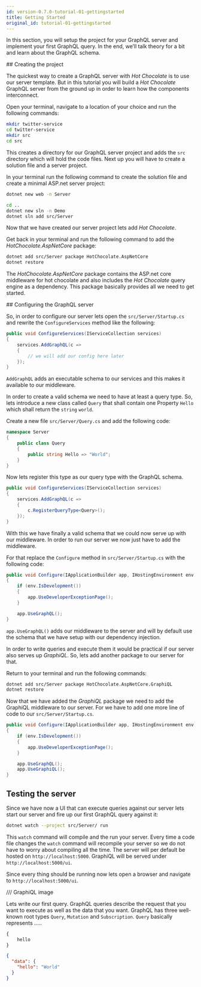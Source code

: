 ```yaml
---
id: version-0.7.0-tutorial-01-gettingstarted
title: Getting Started
original_id: tutorial-01-gettingstarted
---
```


In this section, you will setup the project for your GraphQL server and implement your first GraphQL query. In the end, we’ll talk theory for a bit and learn about the GraphQL schema.

## Creating the project

The quickest way to create a GraphQL server with _Hot Chocolate_ is to use our server template. But in this tutorial you will build a _Hot Chocolate_ GraphQL server from the ground up in order to learn how the components interconnect.

Open your terminal, navigate to a location of your choice and run the following commands:

```bash
mkdir twitter-service
cd twitter-service
mkdir src
cd src
```

This creates a directory for our GraphQL server project and adds the `src` directory which will hold the code files.
Next up you will have to create a solution file and a server project.

In your terminal run the following command to create the solution file and create a minimal ASP.net server project:

```bash
dotnet new web -n Server

cd ..
dotnet new sln -n Demo
dotnet sln add src/Server
```

Now that we have created our server project lets add _Hot Chocolate_.

Get back in your terminal and run the following command to add the _HotChocolate.AspNetCore_ package:

```bash
dotnet add src/Server package HotChocolate.AspNetCore
dotnet restore
```

The _HotChocolate.AspNetCore_ package contains the ASP.net core middleware for hot chocolate and also includes the _Hot Chocolate_ query engine as a dependency.  This package basically provides all we need to get started.

## Configuring the GraphQL server

So, in order to configure our server lets open the `src/Server/Startup.cs` and rewrite the `ConfigureServices` method like the following:

```csharp
public void ConfigureServices(IServiceCollection services)
{
    services.AddGraphQL(c =>
    {
        // we will add our config here later
    });
}
```

`AddGraphQL` adds an executable schema to our services and this makes it available to our middleware.

In order to create a valid schema we need to have at least a query type. So, lets introduce a new class called `Query` that shall contain one Property `Hello` which shall return the `string` `world`.

Create a new file `src/Server/Query.cs` and add the following code:

```csharp
namespace Server
{
    public class Query
    {
        public string Hello => "World";
    }
}
```

Now lets register this type as our query type with the GraphQL schema.

```csharp
public void ConfigureServices(IServiceCollection services)
{
    services.AddGraphQL(c =>
    {
        c.RegisterQueryType<Query>();
    });
}
```

With this we have finally a valid schema that we could now serve up with our middleware. In order to run our server we now just have to add the middleware.

For that replace the `Configure` method in `src/Server/Startup.cs` with the following code:

```csharp
public void Configure(IApplicationBuilder app, IHostingEnvironment env)
{
    if (env.IsDevelopment())
    {
        app.UseDeveloperExceptionPage();
    }

    app.UseGraphQL();
}
```

`app.UseGraphQL()` adds our middleware to the server and will by default use the schema that we have setup with our dependency injection.

In order to write queries and execute them it would be practical if our server also serves up _GraphiQL_. So, lets add another package to our server for that.

Return to your terminal and run the following commands:

```bash
dotnet add src/Server package HotChocolate.AspNetCore.GraphiQL
dotnet restore
```

Now that we have added the _GraphiQL_ package we need to add the GraphiQL middleware to our server. For we have to add one more line of code to our `src/Server/Startup.cs`.

```csharp
public void Configure(IApplicationBuilder app, IHostingEnvironment env)
{
    if (env.IsDevelopment())
    {
        app.UseDeveloperExceptionPage();
    }

    app.UseGraphQL();
    app.UseGraphiQL();
}
```

## Testing the server

Since we have now a UI that can execute queries against our server lets start our server and fire up our first GraphQL query against it:

```bash
dotnet watch --project src/Server/ run
```

This `watch` command will compile and the run your server. Every time a code file changes the `watch` command will recompile your server so we do not have to worry about compiling all the time. The server will per default be hosted on `http://localhost:5000`. GraphiQL will be served under `http://localhost:5000/ui`.

Since every thing should be running now lets open a browser and navigate to `http://localhost:5000/ui`.

/// GraphiQL image


Lets write our first query. GraphQL queries describe the request that you want to execute as well as the data that you want. GraphQL has three well-known root types `Query`, `Mutation` and `Subscription`. `Query` basically represents  .....



```GraphQL
{
    hello
}
```

```json
{
  "data": {
    "hello": "World"
  }
}
```
